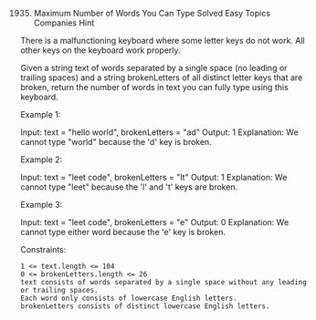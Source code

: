 1935. Maximum Number of Words You Can Type
Solved
Easy
Topics
Companies
Hint

There is a malfunctioning keyboard where some letter keys do not work. All other keys on the keyboard work properly.

Given a string text of words separated by a single space (no leading or trailing spaces) and a string brokenLetters of all distinct letter keys that are broken, return the number of words in text you can fully type using this keyboard.

 

Example 1:

Input: text = "hello world", brokenLetters = "ad"
Output: 1
Explanation: We cannot type "world" because the 'd' key is broken.

Example 2:

Input: text = "leet code", brokenLetters = "lt"
Output: 1
Explanation: We cannot type "leet" because the 'l' and 't' keys are broken.

Example 3:

Input: text = "leet code", brokenLetters = "e"
Output: 0
Explanation: We cannot type either word because the 'e' key is broken.

 

Constraints:

    1 <= text.length <= 104
    0 <= brokenLetters.length <= 26
    text consists of words separated by a single space without any leading or trailing spaces.
    Each word only consists of lowercase English letters.
    brokenLetters consists of distinct lowercase English letters.

